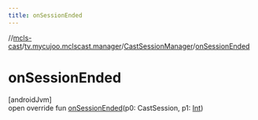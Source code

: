 ```yaml
---
title: onSessionEnded
---
```

//[mcls-cast](../../../index.html)/[tv.mycujoo.mclscast.manager](../index.html)/[CastSessionManager](index.html)/[onSessionEnded](on-session-ended.html)



# onSessionEnded



[androidJvm]\
open override fun [onSessionEnded](on-session-ended.html)(p0: CastSession, p1: [Int](https://kotlinlang.org/api/latest/jvm/stdlib/kotlin/-int/index.html))




